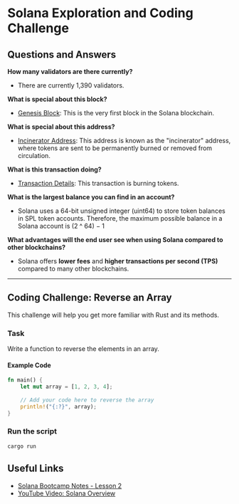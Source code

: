 # Solana Exploration and Coding Challenge

## Questions and Answers

**How many validators are there currently?**  
   - There are currently 1,390 validators.

**What is special about this block?**  
   - [Genesis Block](https://explorer.solana.com/block/0): This is the very first block in the Solana blockchain.

**What is special about this address?**  
   - [Incinerator Address](https://explorer.solana.com/address/1nc1nerator11111111111111111111111111111111): This address is known as the "incinerator" address, where tokens are sent to be permanently burned or removed from circulation.

**What is this transaction doing?**  
   - [Transaction Details](https://explorer.solana.com/tx/45pGoC4Rr3fJ1TKrsiRkhHRbdUeX7633XAGVec6XzVdpRbzQgHhe6ZC6Uq164MPWtiqMg7wCkC6Wy3jy2BqsDEKf): This transaction is burning tokens.

**What is the largest balance you can find in an account?**  
   - Solana uses a 64-bit unsigned integer (uint64) to store token balances in SPL token accounts. Therefore, the maximum possible balance in a Solana account is (2 ^ 64) − 1

**What advantages will the end user see when using Solana compared to other blockchains?**  
   - Solana offers **lower fees** and **higher transactions per second (TPS)** compared to many other blockchains.

---

## Coding Challenge: Reverse an Array

This challenge will help you get more familiar with Rust and its methods.

### Task
Write a function to reverse the elements in an array.

#### Example Code

```rust
fn main() {
    let mut array = [1, 2, 3, 4];
    
    // Add your code here to reverse the array
    println!("{:?}", array);
}
```

### Run the script
```bash
cargo run
```

## Useful Links
- [Solana Bootcamp Notes - Lesson 2](https://solana.bootcampnotes.xyz/lesson2.html#/)
- [YouTube Video: Solana Overview](https://www.youtube.com/watch?v=C0udtqqHF_E)